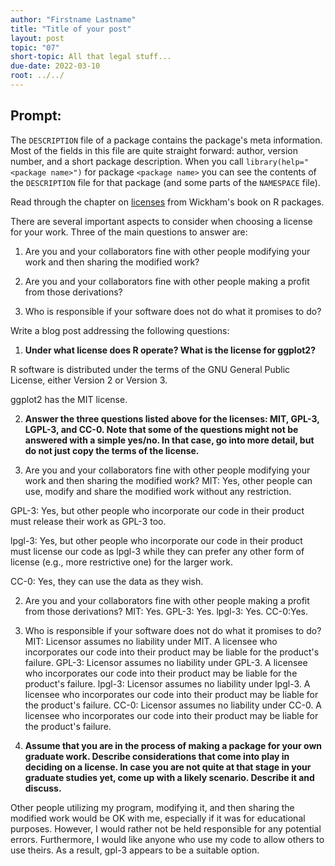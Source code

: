 ```yaml
---
author: "Firstname Lastname"
title: "Title of your post"
layout: post
topic: "07"
short-topic: All that legal stuff...
due-date: 2022-03-10
root: ../../
---
```


## Prompt:

The `DESCRIPTION` file of a package contains the package's meta information. Most of the fields in this file are quite straight forward: author, version number, and a short package description. When you call `library(help="<package name>")` for  package `<package name>` you can see the contents of the `DESCRIPTION` file for that package (and some parts of the `NAMESPACE` file).

Read through the chapter on [licenses](https://r-pkgs.org/license.html) from Wickham's book on R packages. 

There are several important aspects to consider when choosing a license for your work. 
Three of the main questions to answer are: 

1. Are you and your collaborators fine with other people modifying your work and then sharing the modified work?

2. Are you and your collaborators fine with other people making a profit from those derivations?

3. Who is responsible if your software does not do what it promises to do?


Write a blog post addressing the following questions: 

1. **Under what license does R operate? What is the license for ggplot2?**

R software is distributed under the terms of the GNU General Public License, either Version 2 or Version 3.

ggplot2 has the MIT license. 


2. **Answer the three questions listed above for the licenses: MIT, GPL-3,  LGPL-3, and CC-0. Note that some of the questions might not be answered with a simple yes/no. In that case, go into more detail, but do not just copy the terms of the license.**

1. Are you and your collaborators fine with other people modifying your work and then sharing the modified work?
MIT: Yes, other people can use, modify and share the modified work without any restriction. 

GPL-3: Yes, but other people who incorporate our code in their product must release their work as GPL-3 too. 

lpgl-3: Yes, but other people who incorporate our code in their product must license our code as lpgl-3 while they can prefer any other form of license (e.g., more restrictive one) for the larger work.

CC-0: Yes, they can use the data as they wish. 

2. Are you and your collaborators fine with other people making a profit from those derivations?
MIT: Yes.
GPL-3: Yes.
lpgl-3: Yes.
CC-0:Yes.

3. Who is responsible if your software does not do what it promises to do?
MIT: Licensor assumes no liability under MIT. A licensee who incorporates our code into their product may be liable for the product's failure.
GPL-3: Licensor assumes no liability under GPL-3. A licensee who incorporates our code into their product may be liable for the product's failure.
lpgl-3: Licensor assumes no liability under lpgl-3. A licensee who incorporates our code into their product may be liable for the product's failure.
CC-0: Licensor assumes no liability under CC-0. A licensee who incorporates our code into their product may be liable for the product's failure.


3. **Assume that you are in the process of making a package for your own graduate work. Describe considerations that come into play in deciding on a license. In case you are not quite at that stage in your graduate studies yet, come up with a likely scenario. Describe it and discuss.**

Other people utilizing my program, modifying it, and then sharing the modified work would be OK with me, especially if it was for educational purposes. However, I would rather not be held responsible for any potential errors. Furthermore, I would like anyone who use my code to allow others to use theirs. As a result, gpl-3 appears to be a suitable option. 


